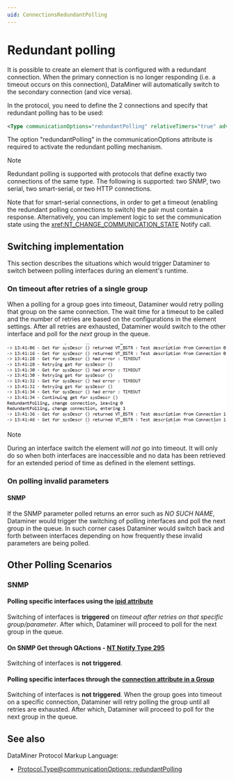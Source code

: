 ```yaml
---
uid: ConnectionsRedundantPolling
---
```


# Redundant polling

It is possible to create an element that is configured with a redundant connection. When the primary connection is no longer responding (i.e. a timeout occurs on this connection), DataMiner will automatically switch to the secondary connection (and vice versa).

In the protocol, you need to define the 2 connections and specify that redundant polling has to be used:

```xml
<Type communicationOptions="redundantPolling" relativeTimers="true" advanced="snmp:Secondary">snmp</Type>
```

The option "redundantPolling" in the communicationOptions attribute is required to activate the redundant polling mechanism.

> [!NOTE]
> Redundant polling is supported with protocols that define exactly two connections of the same type. The following is supported: two SNMP, two serial, two smart-serial, or two HTTP connections.
>
> Note that for smart-serial connections, in order to get a timeout (enabling the redundant polling connections to switch) the pair must contain a response. Alternatively, you can implement logic to set the communication state using the <xref:NT_CHANGE_COMMUNICATION_STATE> Notify call.

## Switching implementation

This section describes the situations which would trigger Dataminer to switch between polling interfaces during an element's runtime.

### On timeout after retries of a single group
When a polling for a group goes into timeout, Dataminer would retry polling that group on the same connection. The wait time for a timeout to be called and the number of retries are based on the configurations in the element settings. After all retries are exhausted, Dataminer would switch to the other interface and poll for the *next* group in the queue.

![Interface switching on 2 SNMP connections](../../images/RedundantPolling_Switch.png)

> [!NOTE]
> During an interface switch the element will *not* go into timeout. It will only do so when both interfaces are inaccessible and no data has been retrieved for an extended period of time as defined in the element settings.

### On polling invalid parameters

#### SNMP
If the SNMP parameter polled returns an error such as *NO SUCH NAME*, Dataminer would trigger the switching of polling interfaces and poll the next group in the queue. In such corner cases Dataminer would switch back and forth between interfaces depending on how frequently these invalid parameters are being polled.

## Other Polling Scenarios
### SNMP
#### Polling specific interfaces using the [ipid attribute](xref:Protocol.Params.Param.SNMP.OID-ipid)
Switching of interfaces is **triggered** on *timeout after retries on that specific group/parameter*. After which, Dataminer will proceed to poll for the next group in the queue.
#### On SNMP Get through QActions - [NT Notify Type 295](xref:NT_SNMP_GET)
Switching of interfaces is **not triggered**.
#### Polling specific interfaces through the [connection attribute in a Group](xref:Protocol.Groups.Group-connection)
Switching of interfaces is **not triggered**. When the group goes into timeout on a specific connection, Dataminer will retry polling the group until all retries are exhausted. After which, Dataminer will proceed to poll for the next group in the queue.

## See also

DataMiner Protocol Markup Language:

- [Protocol.Type@communicationOptions: redundantPolling](xref:Protocol.Type-communicationOptions#redundantpolling)
